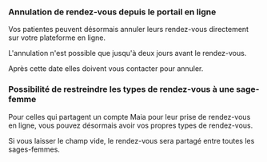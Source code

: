 ### Annulation de rendez-vous depuis le portail en ligne

Vos patientes peuvent désormais annuler leurs rendez-vous directement sur votre plateforme en ligne.

L'annulation n'est possible que jusqu'à deux jours avant le rendez-vous.

Après cette date elles doivent vous contacter pour annuler.


### Possibilité de restreindre les types de rendez-vous à une sage-femme

Pour celles qui partagent un compte Maia pour leur prise de rendez-vous en ligne, vous pouvez désormais avoir vos propres types de rendez-vous.

Si vous laisser le champ vide, le rendez-vous sera partagé entre toutes les sages-femmes.
